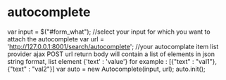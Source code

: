 # autocomplete
var input = $("#form_what"); //select your input for which you want to attach the autocomplete
var url = 'http://127.0.0.1:8001/search/autocomplete'; //your autocomplate item list provider ajax POST url
return body will contain a list of elements in json string format, list element {'text' : 'value'}
for example : [{"text" : "val1"}, {"text" : "val2"}]
var auto = new Autocomplete(input, url);
auto.init();
